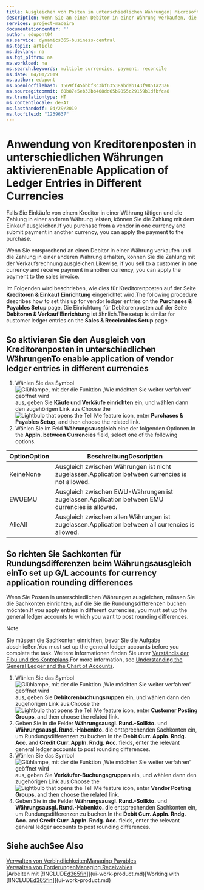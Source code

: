 ```yaml
---
title: Ausgleichen von Posten in unterschiedlichen Währungen| Microsoft Docs
description: Wenn Sie an einen Debitor in einer Währung verkaufen, die Zahlung jedoch in einer anderen Währung erfolgt, kann die Rechnung mit der Zahlung ausgeglichen werden.
services: project-madeira
documentationcenter: ''
author: edupont04
ms.service: dynamics365-business-central
ms.topic: article
ms.devlang: na
ms.tgt_pltfrm: na
ms.workload: na
ms.search.keywords: multiple currencies, payment, reconcile
ms.date: 04/01/2019
ms.author: edupont
ms.openlocfilehash: 1569ff45bbbf8c3bf63538abdab143f9851a23a6
ms.sourcegitcommit: 60b87e5eb32bb408dd65b9855c29159b1dfbfca8
ms.translationtype: HT
ms.contentlocale: de-AT
ms.lasthandoff: 04/29/2019
ms.locfileid: "1239637"
---
```

# <a name="enable-application-of-ledger-entries-in-different-currencies"></a><span data-ttu-id="dc7c4-103">Anwendung von Kreditorenposten in unterschiedlichen Währungen aktivieren</span><span class="sxs-lookup"><span data-stu-id="dc7c4-103">Enable Application of Ledger Entries in Different Currencies</span></span>
<span data-ttu-id="dc7c4-104">Falls Sie Einkäufe von einem Kreditor in einer Währung tätigen und die Zahlung in einer anderen Währung leisten, können Sie die Zahlung mit dem Einkauf ausgleichen.</span><span class="sxs-lookup"><span data-stu-id="dc7c4-104">If you purchase from a vendor in one currency and submit payment in another currency, you can apply the payment to the purchase.</span></span>

<span data-ttu-id="dc7c4-105">Wenn Sie entsprechend an einen Debitor in einer Währung verkaufen und die Zahlung in einer anderen Währung erhalten, können Sie die Zahlung mit der Verkaufsrechnung ausgleichen.</span><span class="sxs-lookup"><span data-stu-id="dc7c4-105">Likewise, if you sell to a customer in one currency and receive payment in another currency, you can apply the payment to the sales invoice.</span></span>

<span data-ttu-id="dc7c4-106">Im Folgenden wird beschrieben, wie dies für Kreditorenposten auf der Seite **Kreditoren & Einkauf Einrichtung** eingerichtet wird.</span><span class="sxs-lookup"><span data-stu-id="dc7c4-106">The following procedure describes how to set this up for vendor ledger entries on the **Purchases & Payables Setup** page.</span></span> <span data-ttu-id="dc7c4-107">Die Einrichtung für Debitorenposten auf der Seite **Debitoren & Verkauf Einrichtung** ist ähnlich.</span><span class="sxs-lookup"><span data-stu-id="dc7c4-107">The setup is similar for customer ledger entries on the **Sales & Receivables Setup** page.</span></span>

## <a name="to-enable-application-of-vendor-ledger-entries-in-different-currencies"></a><span data-ttu-id="dc7c4-108">So aktivieren Sie den Ausgleich von Kreditorenposten in unterschiedlichen Währungen</span><span class="sxs-lookup"><span data-stu-id="dc7c4-108">To enable application of vendor ledger entries in different currencies</span></span>
1. <span data-ttu-id="dc7c4-109">Wählen Sie das Symbol ![Glühlampe, mit der die Funktion „Wie möchten Sie weiter verfahren“ geöffnet wird](media/ui-search/search_small.png "Wie möchten Sie weiter verfahren?") aus, geben Sie **Käufe und Verkäufe einrichten** ein, und wählen dann den zugehörigen Link aus.</span><span class="sxs-lookup"><span data-stu-id="dc7c4-109">Choose the ![Lightbulb that opens the Tell Me feature](media/ui-search/search_small.png "Tell me what you want to do") icon, enter **Purchases & Payables Setup**, and then choose the related link.</span></span>
2. <span data-ttu-id="dc7c4-110">Wählen Sie im Feld **Währungsausgleich** eine der folgenden Optionen.</span><span class="sxs-lookup"><span data-stu-id="dc7c4-110">In the **Appln. between Currencies** field, select one of the following options.</span></span>

| <span data-ttu-id="dc7c4-111">Option</span><span class="sxs-lookup"><span data-stu-id="dc7c4-111">Option</span></span> | <span data-ttu-id="dc7c4-112">Beschreibung</span><span class="sxs-lookup"><span data-stu-id="dc7c4-112">Description</span></span> |
| --- | --- |
| <span data-ttu-id="dc7c4-113">Keine</span><span class="sxs-lookup"><span data-stu-id="dc7c4-113">None</span></span> |<span data-ttu-id="dc7c4-114">Ausgleich zwischen Währungen ist nicht zugelassen.</span><span class="sxs-lookup"><span data-stu-id="dc7c4-114">Application between currencies is not allowed.</span></span> |
| <span data-ttu-id="dc7c4-115">EWU</span><span class="sxs-lookup"><span data-stu-id="dc7c4-115">EMU</span></span> |<span data-ttu-id="dc7c4-116">Ausgleich zwischen EWU-Währungen ist zugelassen.</span><span class="sxs-lookup"><span data-stu-id="dc7c4-116">Application between EMU currencies is allowed.</span></span> |
| <span data-ttu-id="dc7c4-117">Alle</span><span class="sxs-lookup"><span data-stu-id="dc7c4-117">All</span></span> |<span data-ttu-id="dc7c4-118">Ausgleich zwischen allen Währungen ist zugelassen.</span><span class="sxs-lookup"><span data-stu-id="dc7c4-118">Application between all currencies is allowed.</span></span> |

## <a name="to-set-up-gl-accounts-for-currency-application-rounding-differences"></a><span data-ttu-id="dc7c4-119">So richten Sie Sachkonten für Rundungsdifferenzen beim Währungsausgleich ein</span><span class="sxs-lookup"><span data-stu-id="dc7c4-119">To set up G/L accounts for currency application rounding differences</span></span>  
<span data-ttu-id="dc7c4-120">Wenn Sie Posten in unterschiedlichen Währungen ausgleichen, müssen Sie die Sachkonten einrichten, auf die Sie die Rundungsdifferenzen buchen möchten.</span><span class="sxs-lookup"><span data-stu-id="dc7c4-120">If you apply entries in different currencies, you must set up the general ledger accounts to which you want to post rounding differences.</span></span>  

> [!NOTE]  
>  <span data-ttu-id="dc7c4-121">Sie müssen die Sachkonten einrichten, bevor Sie die Aufgabe abschließen.</span><span class="sxs-lookup"><span data-stu-id="dc7c4-121">You must set up the general ledger accounts before you complete the task.</span></span> <span data-ttu-id="dc7c4-122">Weitere Informationen finden Sie unter [Verständis der Fibu und des Kontoplans](finance-general-ledger.md).</span><span class="sxs-lookup"><span data-stu-id="dc7c4-122">For more information, see [Understanding the General Ledger and the Chart of Accounts](finance-general-ledger.md).</span></span>

1. <span data-ttu-id="dc7c4-123">Wählen Sie das Symbol ![Glühlampe, mit der die Funktion „Wie möchten Sie weiter verfahren“ geöffnet wird](media/ui-search/search_small.png "Wie möchten Sie weiter verfahren?") aus, geben Sie **Debitorenbuchungsruppen** ein, und wählen dann den zugehörigen Link aus.</span><span class="sxs-lookup"><span data-stu-id="dc7c4-123">Choose the ![Lightbulb that opens the Tell Me feature](media/ui-search/search_small.png "Tell me what you want to do") icon, enter **Customer Posting Groups**, and then choose the related link.</span></span>  
2. <span data-ttu-id="dc7c4-124">Geben Sie in die Felder **Währungsausgl. Rund.-Sollkto.** und **Währungsausgl. Rund.-Habenkto.** die entsprechenden Sachkonten ein, um Rundungsdifferenzen zu buchen.</span><span class="sxs-lookup"><span data-stu-id="dc7c4-124">In the **Debit Curr. Appln. Rndg. Acc.** and **Credit Curr. Appln. Rndg. Acc.** fields, enter the relevant general ledger accounts to post rounding differences.</span></span>  
3. <span data-ttu-id="dc7c4-125">Wählen Sie das Symbol ![Glühlampe, mit der die Funktion „Wie möchten Sie weiter verfahren“ geöffnet wird](media/ui-search/search_small.png "Wie möchten Sie weiter verfahren?") aus, geben Sie **Verkäufer-Buchungsgruppen** ein, und wählen dann den zugehörigen Link aus.</span><span class="sxs-lookup"><span data-stu-id="dc7c4-125">Choose the ![Lightbulb that opens the Tell Me feature](media/ui-search/search_small.png "Tell me what you want to do") icon, enter **Vendor Posting Groups**, and then choose the related link.</span></span>  
4. <span data-ttu-id="dc7c4-126">Geben Sie in die Felder **Währungsausgl. Rund.-Sollkto.** und **Währungsausgl. Rund.-Habenkto.** die entsprechenden Sachkonten ein, um Rundungsdifferenzen zu buchen.</span><span class="sxs-lookup"><span data-stu-id="dc7c4-126">In the **Debit Curr. Appln. Rndg. Acc.** and **Credit Curr. Appln. Rndg. Acc.** fields, enter the relevant general ledger accounts to post rounding differences.</span></span>  

## <a name="see-also"></a><span data-ttu-id="dc7c4-127">Siehe auch</span><span class="sxs-lookup"><span data-stu-id="dc7c4-127">See Also</span></span>
[<span data-ttu-id="dc7c4-128">Verwalten von Verbindlichkeiten</span><span class="sxs-lookup"><span data-stu-id="dc7c4-128">Managing Payables</span></span>](payables-manage-payables.md)  
[<span data-ttu-id="dc7c4-129">Verwalten von Forderungen</span><span class="sxs-lookup"><span data-stu-id="dc7c4-129">Managing Receivables</span></span>](receivables-manage-receivables.md)  
<span data-ttu-id="dc7c4-130">[Arbeiten mit [!INCLUDE[d365fin](includes/d365fin_md.md)]](ui-work-product.md)</span><span class="sxs-lookup"><span data-stu-id="dc7c4-130">[Working with [!INCLUDE[d365fin](includes/d365fin_md.md)]](ui-work-product.md)</span></span>
